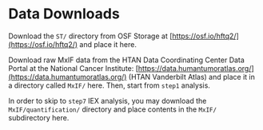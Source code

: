 # Data Downloads

Download the `ST/` directory from OSF Storage at [https://osf.io/hftq2/](https://osf.io/hftq2/) and place it here.

Download raw MxIF data from the HTAN Data Coordinating Center Data Portal at the National Cancer Institute: [https://data.humantumoratlas.org/](https://data.humantumoratlas.org/) (HTAN Vanderbilt Atlas) and place it in a directory called `MxIF/` here. Then, start from `step1` analysis.

In order to skip to `step7` IEX analysis, you may download the `MxIF/quantification/` directory and place contents in the `MxIF/` subdirectory here.
